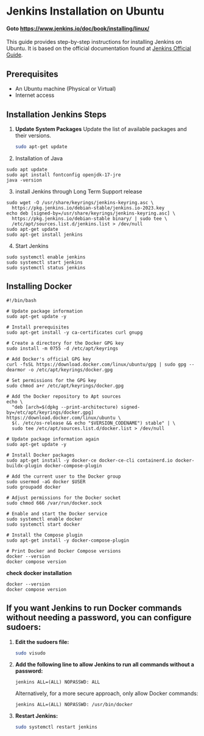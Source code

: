 # Jenkins Installation on Ubuntu  
#### Goto https://www.jenkins.io/doc/book/installing/linux/

This guide provides step-by-step instructions for installing Jenkins on Ubuntu. It is based on the official documentation found at [Jenkins Official Guide](https://www.jenkins.io/doc/book/installing/linux/).

## Prerequisites

- An Ubuntu machine (Physical or Virtual)
- Internet access

## Installation Jenkins Steps

1. **Update System Packages**
   Update the list of available packages and their versions.
   ```bash
   sudo apt-get update
   ```

2. Installation of Java

```
sudo apt update
sudo apt install fontconfig openjdk-17-jre
java -version

```

3.  install Jenkins through Long Term Support release

```
sudo wget -O /usr/share/keyrings/jenkins-keyring.asc \
  https://pkg.jenkins.io/debian-stable/jenkins.io-2023.key
echo deb [signed-by=/usr/share/keyrings/jenkins-keyring.asc] \
  https://pkg.jenkins.io/debian-stable binary/ | sudo tee \
  /etc/apt/sources.list.d/jenkins.list > /dev/null
sudo apt-get update
sudo apt-get install jenkins
```



4.  Start Jenkins

```
sudo systemctl enable jenkins
sudo systemctl start jenkins
sudo systemctl status jenkins
```


## Installing Docker

```
#!/bin/bash

# Update package information
sudo apt-get update -y

# Install prerequisites
sudo apt-get install -y ca-certificates curl gnupg

# Create a directory for the Docker GPG key
sudo install -m 0755 -d /etc/apt/keyrings

# Add Docker's official GPG key
curl -fsSL https://download.docker.com/linux/ubuntu/gpg | sudo gpg --dearmor -o /etc/apt/keyrings/docker.gpg

# Set permissions for the GPG key
sudo chmod a+r /etc/apt/keyrings/docker.gpg

# Add the Docker repository to Apt sources
echo \
  "deb [arch=$(dpkg --print-architecture) signed-by=/etc/apt/keyrings/docker.gpg] https://download.docker.com/linux/ubuntu \
  $(. /etc/os-release && echo "$VERSION_CODENAME") stable" | \
  sudo tee /etc/apt/sources.list.d/docker.list > /dev/null

# Update package information again
sudo apt-get update -y

# Install Docker packages
sudo apt-get install -y docker-ce docker-ce-cli containerd.io docker-buildx-plugin docker-compose-plugin

# Add the current user to the Docker group
sudo usermod -aG docker $USER
sudo groupadd docker

# Adjust permissions for the Docker socket
sudo chmod 666 /var/run/docker.sock 

# Enable and start the Docker service
sudo systemctl enable docker
sudo systemctl start docker

# Install the Compose plugin
sudo apt-get install -y docker-compose-plugin

# Print Docker and Docker Compose versions
docker --version
docker compose version

```


**check docker installation**

```
docker --version
docker compose version
```


## If you want Jenkins to run Docker commands without needing a password, you can configure sudoers:

1. **Edit the sudoers file:**
   ```bash
   sudo visudo
   ```

2. **Add the following line to allow Jenkins to run all commands without a password:**
   ```
   jenkins ALL=(ALL) NOPASSWD: ALL
   ```
   Alternatively, for a more secure approach, only allow Docker commands:
   ```
   jenkins ALL=(ALL) NOPASSWD: /usr/bin/docker
   ```

3. **Restart Jenkins:**
   ```bash
   sudo systemctl restart jenkins
   ```








